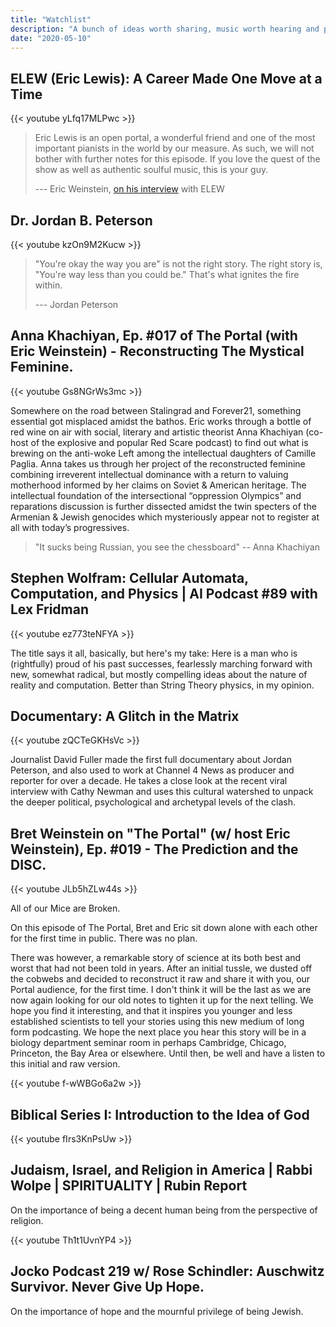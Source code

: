 ```yaml
---
title: "Watchlist"
description: "A bunch of ideas worth sharing, music worth hearing and people worth seeing"
date: "2020-05-10"
---
```


## ELEW (Eric Lewis): A Career Made One Move at a Time
{{< youtube yLfq17MLPwc >}}

> Eric Lewis is an open portal, a wonderful friend and one of the most important pianists in the world by our measure. As such, we will not bother with further notes for this episode. 
> If you love the quest of the show as well as authentic soulful music, this is your guy.
> 
> --- Eric Weinstein, [on his interview](https://www.youtube.com/watch?v=ufrR98sR7XY) with ELEW

## Dr. Jordan B. Peterson
{{< youtube kzOn9M2Kucw >}}

> "You're okay the way you are" is not the right story. 
> The right story is, "You're way less than you could be." 
> That's what ignites the fire within.
> 
> --- Jordan Peterson

## Anna Khachiyan, Ep. #017 of The Portal (with Eric Weinstein) - Reconstructing The Mystical Feminine.
{{< youtube Gs8NGrWs3mc >}}

Somewhere on the road between Stalingrad and Forever21, something essential got misplaced amidst the bathos. 
Eric works through a bottle of red wine on air with social, literary and artistic theorist Anna Khachiyan (co-host of the explosive and popular Red Scare podcast) to find out what is brewing on the anti-woke Left among the intellectual daughters of Camille Paglia. 
Anna takes us through her project of the reconstructed feminine combining irreverent intellectual dominance with a return to valuing motherhood informed by her claims on Soviet & American heritage. The intellectual foundation of the intersectional “oppression Olympics” and reparations discussion is further dissected amidst the twin specters of the Armenian & Jewish genocides which mysteriously appear not to register at all with today’s progressives. 

> "It sucks being Russian, you see the chessboard" -- Anna Khachiyan

## Stephen Wolfram: Cellular Automata, Computation, and Physics | AI Podcast #89 with Lex Fridman
{{< youtube ez773teNFYA >}}

The title says it all, basically, but here's my take: Here is a man who is (rightfully) proud of his past successes, fearlessly marching forward with new, somewhat radical, but mostly compelling ideas about the nature of reality and computation. Better than String Theory physics, in my opinion.

## Documentary: A Glitch in the Matrix
{{< youtube zQCTeGKHsVc >}}

Journalist David Fuller made the first full documentary about Jordan Peterson, and also used to work at Channel 4 News as producer and reporter for over a decade. He takes a close look at the recent viral interview with Cathy Newman and uses this cultural watershed to unpack the deeper political, psychological and archetypal levels of the clash.

## Bret Weinstein on "The Portal" (w/ host Eric Weinstein), Ep. #019 - The Prediction and the DISC.
{{< youtube JLb5hZLw44s >}}

All of our Mice are Broken. 

On this episode of The Portal, Bret and Eric sit down alone with each other for the first time in public. There was no plan.

There was however, a remarkable story of science at its both best and worst that had not been told in years. After an initial tussle, we dusted off the cobwebs and decided to reconstruct it raw and share it with you, our Portal audience, for the first time. I don't think it will be the last as we are now again looking for our old notes to tighten it up for the next telling. We hope you find it interesting, and that it inspires you younger and less established scientists to tell your stories using this new medium of long form podcasting. We hope the next place you hear this story will be in a biology department seminar room in perhaps Cambridge, Chicago, Princeton, the Bay Area or elsewhere. Until then, be well and have a listen to this initial and raw version.


{{< youtube f-wWBGo6a2w >}}
## Biblical Series I: Introduction to the Idea of God

{{< youtube fIrs3KnPsUw >}}
## Judaism, Israel, and Religion in America | Rabbi Wolpe | SPIRITUALITY | Rubin Report

On the importance of being a decent human being from the perspective of religion.

{{< youtube Th1t1UvnYP4 >}}
## Jocko Podcast 219 w/ Rose Schindler: Auschwitz Survivor. Never Give Up Hope.

On the importance of hope and the mournful privilege of being Jewish.
